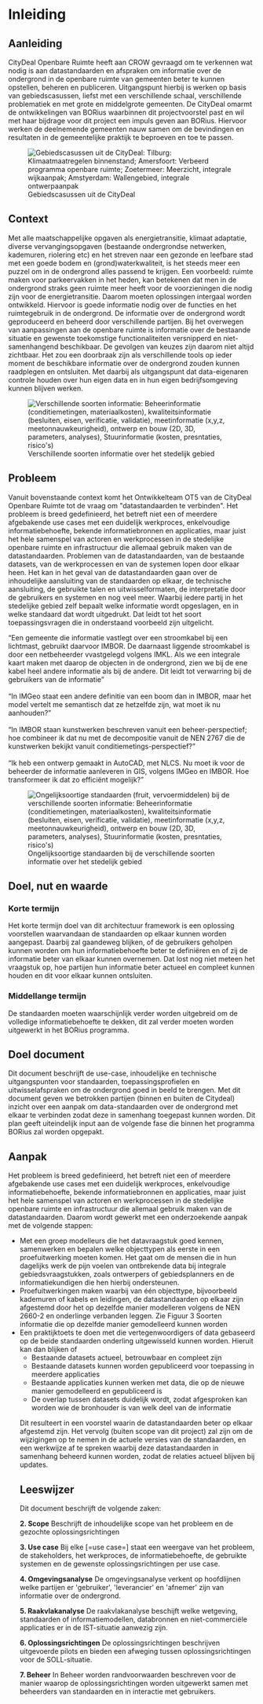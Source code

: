 # Inleiding


## Aanleiding
CityDeal Openbare Ruimte heeft aan CROW gevraagd om te verkennen wat nodig is aan datastandaarden en afspraken om informatie over de ondergrond in de openbare ruimte van gemeenten beter te kunnen opstellen, beheren en publiceren. 
Uitgangspunt hierbij is werken op basis van gebiedscasussen, liefst met een verschillende schaal, verschillende problematiek en met grote en middelgrote gemeenten. De CityDeal omarmt de ontwikkelingen van BORius waarbinnen dit projectvoorstel past en wil met haar bijdrage voor dit project een impuls geven aan BORius. Hiervoor werken de deelnemende gemeenten nauw samen om de bevindingen en resultaten in de gemeentelijke praktijk te beproeven en toe te passen.

<figure>
<img src="./h/media/gebiedscasussencitydeal.png" alt="Gebiedscasussen uit de CityDeal: Tilburg: Klimaatmaatregelen binnenstand; Amersfoort: Verbeerd programma openbare ruimte; Zoetermeer: Meerzicht, integrale wijkaanpak; Amstyerdam: Wallengebied, integrale ontwerpaanpak">
<figcaption>Gebiedscasussen uit de CityDeal</caption>
</figure> 


## Context
Met alle maatschappelijke opgaven als energietransitie, klimaat adaptatie, diverse vervangingsopgaven (bestaande ondergrondse netwerken, kademuren, riolering etc) en het streven naar een gezonde en leefbare stad met een goede bodem en (grond)waterkwaliteit, is het steeds meer een puzzel om in de ondergrond alles passend te krijgen. Een voorbeeld: ruimte maken voor parkeervakken in het heden, kan betekenen dat men in de ondergrond straks geen ruimte meer heeft voor de voorzieningen die nodig zijn voor de energietransitie. Daarom moeten oplossingen intergaal worden ontwikkeld. Hiervoor is goede informatie nodig over de functies en het ruimtegebruik in de ondergrond. De informatie over de ondergrond wordt geproduceerd en beheerd door verschillende partijen. Bij het overwegen van aanpassingen aan de openbare ruimte is informatie over de bestaande situatie en gewenste toekomstige functionaliteiten versnipperd en niet-samenhangend beschikbaar. De gevolgen van keuzes zijn daarom niet altijd zichtbaar. Het zou een doorbraak zijn als verschillende tools op ieder moment de beschikbare informatie over de ondergrond zouden kunnen raadplegen en ontsluiten. Met daarbij als uitgangspunt dat data-eigenaren controle houden over hun eigen data en in hun eigen bedrijfsomgeving kunnen blijven werken. 

<figure>
<img src="./h/media/soorteninformatie.png" alt="Verschillende soorten informatie: Beheerinformatie (conditiemetingen, materiaalkosten), kwaliteitsinformatie (besluiten, eisen, verificatie, validatie), meetinformatie (x,y,z, meetonnauwkeurigheid), ontwerp en bouw (2D, 3D, parameters, analyses), Stuurinformatie (kosten, presntaties, risico's)">
<figcaption>Verschillende soorten informatie over het stedelijk gebied</caption>
</figure> 



## Probleem
Vanuit bovenstaande context komt het Ontwikkelteam OT5 van de CityDeal Openbare Ruimte tot de vraag om "datastandaarden te verbinden". Het probleem is breed gedefinieerd, het betreft niet een of meerdere afgebakende use cases met een duidelijk werkproces, enkelvoudige informatiebehoefte, bekende informatiebronnen en applicaties, maar juist het hele samenspel van actoren en werkprocessen in de stedelijke openbare ruimte en infrastructuur die allemaal gebruik maken van de datastandaarden. Problemen van de datastandaarden, van de bestaande datasets, van de werkprocessen en van de systemen lopen door elkaar heen. Het kan in het geval van de datastandaarden gaan over de inhoudelijke aansluiting van de standaarden op elkaar, de technische aansluiting, de gebruikte talen en uitwisselformaten, de interpretatie door de gebruikers en systemen en nog veel meer. Waarbij iedere partij in het stedelijke gebied zelf bepaalt welke informatie wordt opgeslagen, en in welke standaard dat wordt uitgedrukt. Dat leidt tot het soort toepassingsvragen die in onderstaand voorbeeld zijn uitgelicht.

<aside class="note" title="Standaarden als puzzelstukjes">
“Een gemeente die informatie vastlegt over een stroomkabel bij een lichtmast, gebruikt daarvoor IMBOR. De daarnaast liggende stroomkabel is door een netbeheerder vvastgelegd volgens IMKL. Als we een integrale kaart maken met daarop de objecten in de ondergrond, zien we bij de ene kabel heel andere informatie als bij de andere. Dit leidt tot verwarring bij de gebruikers van de informatie”<br>
<br>
“In IMGeo staat een andere definitie van een boom dan in IMBOR, maar het model vertelt me semantisch dat ze hetzelfde zijn, wat moet ik nu aanhouden?” <br>
<br>
“In IMBOR staan kunstwerken beschreven vanuit een beheer-perspectief; hoe combineer ik dat nu met de decompositie vanuit de NEN 2767 die de kunstwerken bekijkt vanuit conditiemetings-perspectief?”<br>
<br>
“Ik heb een ontwerp gemaakt in AutoCAD, met NLCS. Nu moet ik voor de beheerder de informatie aanleveren in GIS, volgens IMGeo en IMBOR. Hoe transformeer ik dat zo efficiënt mogelijk?” <br>
</aside>

<figure>
<img src="./h/media/standaarden.png" alt="Ongelijksoortige standaarden (fruit, vervoermiddelen) bij de verschillende soorten informatie: Beheerinformatie (conditiemetingen, materiaalkosten), kwaliteitsinformatie (besluiten, eisen, verificatie, validatie), meetinformatie (x,y,z, meetonnauwkeurigheid), ontwerp en bouw (2D, 3D, parameters, analyses), Stuurinformatie (kosten, presntaties, risico's)">
<figcaption>Ongelijksoortige standaarden bij de verschillende soorten informatie over het stedelijk gebied</caption>
</figure> 


##	Doel, nut en waarde

### Korte termijn
Het korte termijn doel van dit architectuur framework is een oplossing voorstellen waarvandaan de standaarden op elkaar kunnen worden aangepast. Daarbij zal gaandeweg blijken, of de gebruikers geholpen kunnen worden om hun informatiebehoefte beter te definiëren en of zij de informatie beter van elkaar kunnen overnemen. Dat lost nog niet meteen het vraagstuk op, hoe partijen hun informatie beter actueel en compleet kunnen houden en dit voor elkaar kunnen ontsluiten.

### Middellange termijn
De standaarden moeten waarschijnlijk verder worden uitgebreid om de volledige informatiebehoefte te dekken, dit zal verder moeten worden uitgewerkt in het BORius programma. 


## Doel document
Dit document beschrijft de use-case, inhoudelijke en technische uitgangspunten voor standaarden, toepassingsprofielen en uitwisselafspraken om de ondergrond goed in beeld te brengen. Met dit document geven we betrokken partijen (binnen en buiten de Citydeal) inzicht over een aanpak om data-standaarden over de ondergrond met elkaar te verbinden zodat deze in samenhang toegepast kunnen worden. Dit plan geeft uiteindelijk input aan de volgende fase die binnen het programma BORius zal worden opgepakt.

## Aanpak
Het probleem is breed gedefinieerd, het betreft niet een of meerdere afgebakende use cases met een duidelijk werkproces, enkelvoudige informatiebehoefte, bekende informatiebronnen en applicaties, maar juist het hele samenspel van actoren en werkprocessen in de stedelijke openbare ruimte en infrastructuur die allemaal gebruik maken van de datastandaarden. Daarom wordt gewerkt met een onderzoekende aanpak met de volgende stappen:

<ul><li>Met een groep modelleurs die het datavraagstuk goed kennen, samenwerken en bepalen welke objecttypen als eerste in een proefuitwerking moeten komen. Het gaat om de mensen die in hun dagelijks werk de pijn voelen van ontbrekende data bij integrale gebiedsvraagstukken, zoals ontwerpers of gebiedsplanners en de informatiekundigen die hen hierbij ondersteunen.</li>
<li>Proefuitwerkingen maken waarbij van één objecttype, bijvoorbeeld kademuren of kabels en leidingen, de datastandaarden op elkaar zijn afgestemd door het op dezelfde manier modelleren volgens de NEN 2660-2 en onderlinge verbanden leggen. Zie Figuur 3 Soorten informatie die op dezelfde manier gemodelleerd kunnen worden</li>
<li>Een praktijktoets te doen met die vertegenwoordigers of data gebaseerd op de beide standaarden onderling uitgewisseld kunnen worden. Hieruit kan dan blijken of<ul>
<li>Bestaande datasets actueel, betrouwbaar en compleet zijn</li>
<li>Bestaande datasets kunnen worden gepubliceerd voor toepassing in meerdere applicaties</li>
<li>Bestaande applicaties kunnen werken met data, die op de nieuwe manier gemodelleerd en gepubliceerd is</li>
<li>De overlap tussen datasets duidelijk wordt, zodat afgesproken kan worden wie de bronhouder is van welk deel van de informatie</li></li></ul>

Dit resulteert in een voorstel waarin de datastandaarden beter op elkaar afgestemd zijn. Het vervolg (buiten scope van dit project) zal zijn om de wijzigingen op te nemen in de actuele versies van de standaarden, en een werkwijze af te spreken waarbij deze datastandaarden in samenhang beheerd kunnen worden, zodat de relaties actueel blijven bij updates. 


## Leeswijzer

Dit document beschrijft de volgende zaken: 

**2. Scope** Beschrijft de inhoudelijke scope van het probleem en de gezochte oplossingsrichtingen

**3. Use case** Bij elke [=use case=] staat een weergave van het probleem, de stakeholders, het werkproces, de informatiebehoefte, de gebruikte systemen en de gewenste oplossingsrichtingen per use case.

**4. Omgevingsanalyse** De omgevingsanalyse verkent op hoofdlijnen welke partijen er 'gebruiker', 'leverancier' en 'afnemer' zijn van informatie over de ondergrond.

**5. Raakvlakanalyse** De raakvlakanalyse beschijft welke wetgeving, standaarden of informatiemodellen, databronnen en niet-commerciële applicaties er in de IST-situatie aanwezig zijn.

**6. Oplossingsrichtingen** De oplossingsrichtingen beschrijven uitgevoerde pilots en bieden een afweging tussen oplossingsrichtingen voor de SOLL-situatie.


**7. Beheer** In Beheer worden randvoorwaarden beschreven voor de manier waarop de oplossingsrichtingen worden uitgewerkt samen met beheerders van standaarden en in interactie met gebruikers. 
